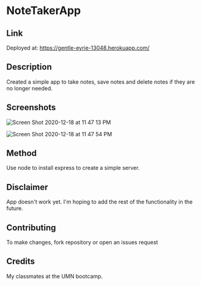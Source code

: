 # NoteTakerApp

## Link 
Deployed at: https://gentle-eyrie-13048.herokuapp.com/

## Description
Created a simple app to take notes, save notes and delete notes if they are no longer needed.

## Screenshots
![Screen Shot 2020-12-18 at 11 47 13 PM](https://user-images.githubusercontent.com/71057611/102682003-991ce780-418b-11eb-9529-747d0609f9a9.png)

![Screen Shot 2020-12-18 at 11 47 54 PM](https://user-images.githubusercontent.com/71057611/102681999-928e7000-418b-11eb-84ff-dbd55f621733.png)


## Method 
Use node to install express to create a simple server.

## Disclaimer 
App doesn't work yet. I'm hoping to add the rest of the functionality in the future.

## Contributing
To make changes, fork repository or open an issues request

## Credits
My classmates at the UMN bootcamp.
